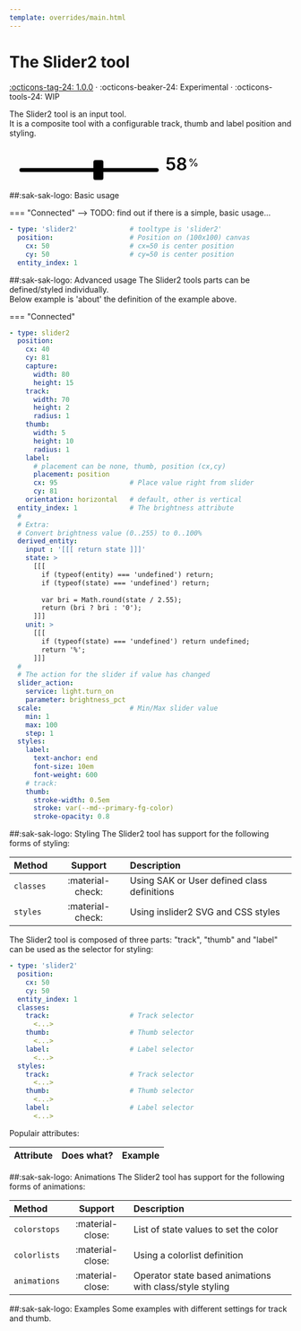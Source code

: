 ```yaml
---
template: overrides/main.html
---
```


[slider2-tool support]: https://github.com/amoebelabs/swiss-army-knife/releases/tag/1.0.0

# The Slider2 tool
[:octicons-tag-24: 1.0.0][slider2-tool support] ·
:octicons-beaker-24: Experimental ·
:octicons-tools-24: WIP

The Slider2 tool is an input tool.
<br> It is a composite tool with a configurable track, thumb and label position and styling.

<svg viewBox="-200 75 450 75" xmlns="http://www.w3.org/2000/svg" width="400px">
  <g class="toolset__group-outer" style="transform-origin:center; transform-box:fill-box;" id="toolset-8qgsve32l" transform="rotate(0) scale(1, 1)">
    <svg style="overflow:visible;">
      <g class="toolset__group" transform="translate(0, 0)">
        <svg xmlns="http://www.w3.org/2000/svg" overflow="visible" pointer-events="all" id="rangeslider-hrqzz1i04">
          <rect id="rs-track" class="sak-slider__track" x="-180" y="120" width="280" height="8" rx="4" style="fill:var(--md-primary-fg-color--300);"></rect>
          <g id="rs-thumb-group" x="-50" y="104" style="transform:translate(18.787878787878782px, 0px)">
            <rect id="rs-thumb" class="sak-slider__thumb" x="-50" y="104" width="20" height="40" rx="4" style="stroke-width: 0.25em; stroke: var(--md-primary-fg-color--dark); fill: var(--md-primary-bg-color); stroke-opacity: 1;"></rect>
          </g>
          <text id="rs-label">
            <tspan data-placement="position" class="sak-slider__value" x="180" y="124" style="text-anchor: end; font-size: 2.5em; font-weight: 600;fill:var(--md-primary-fg-color--dark);">58</tspan>
            <tspan dx="-0.1em" dy="-0.35em" class="sak-slider__uom" style="font-size: 1.5em;fill:var(--md-primary-fg-color--dark);">
              %</tspan>
          </text>
        </svg>
      </g>
    </svg>
  </g>
</svg>

##:sak-sak-logo: Basic usage

=== "Connected"
--> TODO: find out if there is a simple, basic usage...
```yaml linenums="1" hl_lines="1 6"
- type: 'slider2'             # tooltype is 'slider2'
  position:                   # Position on (100x100) canvas
    cx: 50                    # cx=50 is center position
    cy: 50                    # cy=50 is center position
  entity_index: 1
```

##:sak-sak-logo: Advanced usage
The Slider2 tools parts can be defined/styled individually.  
Below example is 'about' the definition of the example above.

=== "Connected"
```yaml title="From: view-sake2 (1st row, 1st card)" linenums="1" hl_lines="1"
- type: slider2
  position:
    cx: 40
    cy: 81
    capture:
      width: 80
      height: 15
    track:
      width: 70
      height: 2
      radius: 1
    thumb:
      width: 5
      height: 10
      radius: 1
    label:
      # placement can be none, thumb, position (cx,cy)
      placement: position
      cx: 95                  # Place value right from slider
      cy: 81
    orientation: horizontal   # default, other is vertical
  entity_index: 1             # The brightness attribute
  #
  # Extra:
  # Convert brightness value (0..255) to 0..100%
  derived_entity:
    input : '[[[ return state ]]]'
    state: >
      [[[
        if (typeof(entity) === 'undefined') return;
        if (typeof(state) === 'undefined') return;
        
        var bri = Math.round(state / 2.55);
        return (bri ? bri : '0');
      ]]]
    unit: >
      [[[
        if (typeof(state) === 'undefined') return undefined;
        return '%';
      ]]]
  #
  # The action for the slider if value has changed
  slider_action:
    service: light.turn_on
    parameter: brightness_pct
  scale:                      # Min/Max slider value
    min: 1
    max: 100
    step: 1
  styles:
    label:
      text-anchor: end
      font-size: 10em
      font-weight: 600
    # track:
    thumb:
      stroke-width: 0.5em
      stroke: var(--md--primary-fg-color)
      stroke-opacity: 0.8
```

##:sak-sak-logo: Styling
The Slider2 tool has support for the following forms of styling:

| Method       | Support          | Description |
| :----------- | :--------------: | :-------------------- |
| `classes`    | :material-check: | Using SAK or User defined class definitions |
| `styles`     | :material-check: | Using inslider2 SVG and CSS styles |


The Slider2 tool is composed of three parts: "track", "thumb" and "label" can be used as the selector for styling:
```yaml linenums="1" hl_lines="7 9 11 14 16 18"
- type: 'slider2'
  position:
    cx: 50
    cy: 50
  entity_index: 1
  classes:
    track:                    # Track selector
      <...>
    thumb:                    # Thumb selector
      <...>
    label:                    # Label selector
      <...>
  styles:
    track:                    # Track selector
      <...>
    thumb:                    # Thumb selector
      <...>
    label:                    # Label selector
      <...>
```

Populair attributes:

| Attribute      | Does what?         | Example                                                 |
| :------------- | :----------------- | :------------------------------------------------------ |

##:sak-sak-logo: Animations
The Slider2 tool has support for the following forms of animations:

| Method       | Support          | Description            |
| :----------- | :--------------: | :-------------------- |
| `colorstops` | :material-close: | List of state values to set the color |
| `colorlists` | :material-close: | Using a colorlist definition |
| `animations` | :material-close: | Operator state based animations with class/style styling |

##:sak-sak-logo: Examples
Some examples with different settings for track and thumb.


